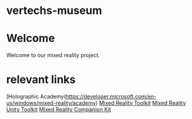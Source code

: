 # vertechs-museum
# Welcome
Welcome to our mixed reality project.

# relevant links
[Holographic Academy(https://developer.microsoft.com/en-us/windows/mixed-reality/academy)
[Mixed Reality Toolkit](https://github.com/Microsoft/MixedRealityToolkit-Unity)
[Mixed Reality Unity Toolkit](https://github.com/Microsoft/MixedRealityToolkit-Unity)
[Mixed Reality Companion Kit](https://github.com/Microsoft/MixedRealityCompanionKit)
